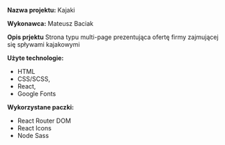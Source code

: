 **Nazwa projektu:** Kajaki

**Wykonawca:** Mateusz Baciak

**Opis prjektu**
Strona typu multi-page prezentująca ofertę firmy zajmującej się spływami kajakowymi

**Użyte technologie:**
- HTML
- CSS/SCSS,
- React,
- Google Fonts

**Wykorzystane paczki:**
- React Router DOM
- React Icons
- Node Sass
